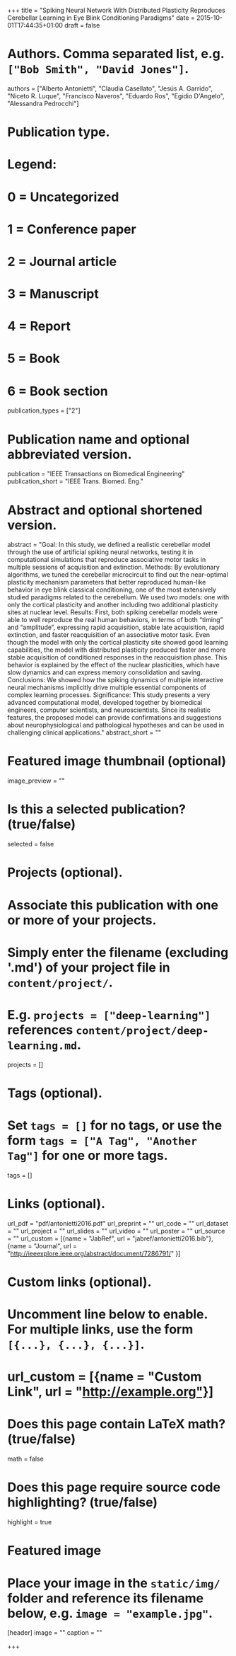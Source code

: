 +++
title = "Spiking Neural Network With Distributed Plasticity Reproduces Cerebellar Learning in Eye Blink Conditioning Paradigms"
date = 2015-10-01T17:44:35+01:00
draft = false

# Authors. Comma separated list, e.g. `["Bob Smith", "David Jones"]`.
authors = ["Alberto Antonietti", "Claudia Casellato", "Jesús A. Garrido", "Niceto R. Luque",  "Francisco Naveros", "Eduardo Ros", "Egidio D'Angelo", "Alessandra Pedrocchi"]

# Publication type.
# Legend:
# 0 = Uncategorized
# 1 = Conference paper
# 2 = Journal article
# 3 = Manuscript
# 4 = Report
# 5 = Book
# 6 = Book section
publication_types = ["2"]

# Publication name and optional abbreviated version.
publication = "IEEE Transactions on Biomedical Engineering"
publication_short = "IEEE Trans. Biomed. Eng."

# Abstract and optional shortened version.
abstract = "Goal: In this study, we defined a realistic cerebellar model through the use of artificial spiking neural networks, testing it in computational simulations that reproduce associative motor tasks in multiple sessions of acquisition and extinction. Methods: By evolutionary algorithms, we tuned the cerebellar microcircuit to find out the near-optimal plasticity mechanism parameters that better reproduced human-like behavior in eye blink classical conditioning, one of the most extensively studied paradigms related to the cerebellum. We used two models: one with only the cortical plasticity and another including two additional plasticity sites at nuclear level. Results: First, both spiking cerebellar models were able to well reproduce the real human behaviors, in terms of both “timing” and “amplitude”, expressing rapid acquisition, stable late acquisition, rapid extinction, and faster reacquisition of an associative motor task. Even though the model with only the cortical plasticity site showed good learning capabilities, the model with distributed plasticity produced faster and more stable acquisition of conditioned responses in the reacquisition phase. This behavior is explained by the effect of the nuclear plasticities, which have slow dynamics and can express memory consolidation and saving. Conclusions: We showed how the spiking dynamics of multiple interactive neural mechanisms implicitly drive multiple essential components of complex learning processes. Significance: This study presents a very advanced computational model, developed together by biomedical engineers, computer scientists, and neuroscientists. Since its realistic features, the proposed model can provide confirmations and suggestions about neurophysiological and pathological hypotheses and can be used in challenging clinical applications."
abstract_short = ""

# Featured image thumbnail (optional)
image_preview = ""

# Is this a selected publication? (true/false)
selected = false

# Projects (optional).
#   Associate this publication with one or more of your projects.
#   Simply enter the filename (excluding '.md') of your project file in `content/project/`.
#   E.g. `projects = ["deep-learning"]` references `content/project/deep-learning.md`.
projects = []

# Tags (optional).
#   Set `tags = []` for no tags, or use the form `tags = ["A Tag", "Another Tag"]` for one or more tags.
tags = []

# Links (optional).
url_pdf = "pdf/antonietti2016.pdf"
url_preprint = ""
url_code = ""
url_dataset = ""
url_project = ""
url_slides = ""
url_video = ""
url_poster = ""
url_source = ""
url_custom = [{name = "JabRef", url = "jabref/antonietti2016.bib"},{name = "Journal", url = "http://ieeexplore.ieee.org/abstract/document/7286791/" }]

# Custom links (optional).
#   Uncomment line below to enable. For multiple links, use the form `[{...}, {...}, {...}]`.
# url_custom = [{name = "Custom Link", url = "http://example.org"}]

# Does this page contain LaTeX math? (true/false)
math = false

# Does this page require source code highlighting? (true/false)
highlight = true

# Featured image
# Place your image in the `static/img/` folder and reference its filename below, e.g. `image = "example.jpg"`.
[header]
image = ""
caption = ""

+++

